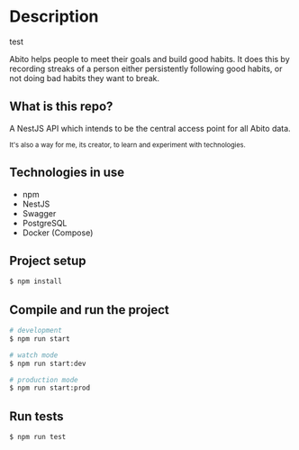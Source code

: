 # Description

test

Abito helps people to meet their goals and build good habits. It does this by recording streaks of a person either persistently following good habits, or not doing bad habits they want to break.

## What is this repo?

A NestJS API which intends to be the central access point for all Abito data.

<small>It's also a way for me, its creator, to learn and experiment with technologies.</small>

## Technologies in use

- npm
- NestJS
- Swagger
- PostgreSQL
- Docker (Compose)

## Project setup

```bash
$ npm install
```

## Compile and run the project

```bash
# development
$ npm run start

# watch mode
$ npm run start:dev

# production mode
$ npm run start:prod
```

## Run tests

```bash
$ npm run test
```
